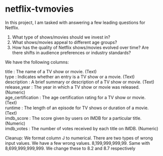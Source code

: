 # netflix-tvmovies


In this project, I am tasked with answering a few leading questions for Netflix. 
1. What type of shows/movies should we invest in?
2. What shows/movies appeal to different age groups?
3. How has the quality of Netflix shows/movies evolved over time? Are there shifts in audience preferences or industry standards?

We have the following columns:

title              :  The name of a TV show or movie. (Text) <br>
type               :  Indicates whether an entry is a TV show or a movie. (Text) <br>
description        :  A brief summary or description of a TV show or movie. (Text) <br>
release_year       :	The year in which a TV show or movie was released. (Numeric) <br>
age_certification  :  The age certification rating for a TV show or movie. (Text) <br>
runtime            :  The length of an episode for TV shows or duration of a movie. (Text) <br>
imdb_score         :  The score given by users on IMDB for a particular title. (Numeric) <br>
imdb_votes         :  The number of votes received by each title on IMDB. (Numeric) <br>



Cleanup:
We format column J to numerical. There are two types of wrong input values. 
We have a few wrong values. 8,199,999,999,99. Same with 8,699,999,999,999. We change these to 8.2 and 8.7 respectively
